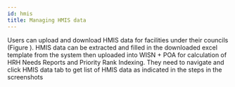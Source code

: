 ```yaml
---
id: hmis
title: Managing HMIS data
---
```


Users can upload and download HMIS data for facilities under their councils (Figure ). HMIS data can be extracted and filled in the downloaded excel template from the system then uploaded into WISN + POA for calculation of HRH Needs Reports and Priority Rank Indexing. They need to navigate and click HMIS data tab to get list of HMIS data as indicated in the steps in the screenshots